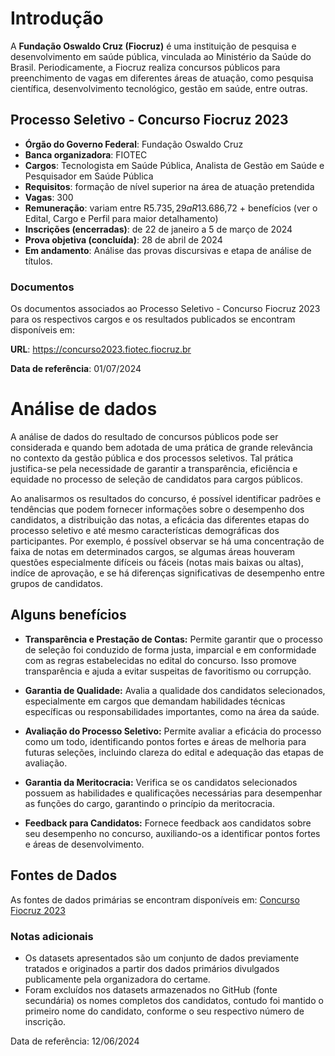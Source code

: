 # Introdução

A **Fundação Oswaldo Cruz (Fiocruz)** é uma instituição de pesquisa e desenvolvimento em saúde pública, vinculada ao Ministério da Saúde do Brasil. Periodicamente, a Fiocruz realiza concursos públicos para preenchimento de vagas em diferentes áreas de atuação, como pesquisa científica, desenvolvimento tecnológico, gestão em saúde, entre outras.

## Processo Seletivo - Concurso Fiocruz 2023

- **Órgão do Governo Federal**: Fundação Oswaldo Cruz
- **Banca organizadora**: FIOTEC
- **Cargos**: Tecnologista em Saúde Pública, Analista de Gestão em Saúde e Pesquisador em Saúde Pública 
- **Requisitos**: formação de nível superior na área de atuação pretendida
- **Vagas**: 300 
- **Remuneração**: variam entre R$5.735,29 a R$13.686,72 + benefícios (ver o Edital, Cargo e Perfil para maior detalhamento)
- **Inscrições (encerradas)**: de 22 de janeiro a 5 de março de 2024
- **Prova objetiva (concluída)**: 28 de abril de 2024
- **Em andamento**: Análise das provas discursivas e etapa de análise de títulos.

### Documentos

Os documentos associados ao Processo Seletivo - Concurso Fiocruz 2023 para os respectivos cargos e os resultados publicados se encontram disponíveis em: 

**URL**: https://concurso2023.fiotec.fiocruz.br

**Data de referência**: 01/07/2024

# Análise de dados

A análise de dados do resultado de concursos públicos pode ser considerada e quando bem adotada de uma prática de grande relevância no contexto da gestão pública e dos processos seletivos. Tal prática justifica-se pela necessidade de garantir a transparência, eficiência e equidade no processo de seleção de candidatos para cargos públicos.

Ao analisarmos os resultados do concurso, é possível identificar padrões e tendências que podem fornecer informações sobre o desempenho dos candidatos, a distribuição das notas, a eficácia das diferentes etapas do processo seletivo e até mesmo características demográficas dos participantes. Por exemplo, é possível observar se há uma concentração de faixa de notas em determinados cargos, se algumas áreas houveram questões  especialmente difíceis ou fáceis (notas mais baixas ou altas), indíce de aprovação, e se há diferenças significativas de desempenho entre grupos de candidatos.

## Alguns benefícios

- **Transparência e Prestação de Contas:** Permite garantir que o processo de seleção foi conduzido de forma justa, imparcial e em conformidade com as regras estabelecidas no edital do concurso. Isso promove transparência e ajuda a evitar suspeitas de favoritismo ou corrupção.

- **Garantia de Qualidade:** Avalia a qualidade dos candidatos selecionados, especialmente em cargos que demandam habilidades técnicas específicas ou responsabilidades importantes, como na área da saúde.

- **Avaliação do Processo Seletivo:** Permite avaliar a eficácia do processo como um todo, identificando pontos fortes e áreas de melhoria para futuras seleções, incluindo clareza do edital e adequação das etapas de avaliação.

- **Garantia da Meritocracia:** Verifica se os candidatos selecionados possuem as habilidades e qualificações necessárias para desempenhar as funções do cargo, garantindo o princípio da meritocracia.

- **Feedback para Candidatos:** Fornece feedback aos candidatos sobre seu desempenho no concurso, auxiliando-os a identificar pontos fortes e áreas de desenvolvimento.

## Fontes de Dados

As fontes de dados primárias se encontram disponíveis em: [Concurso Fiocruz 2023](https://concurso2023.fiotec.fiocruz.br/Analista.asp)

### Notas adicionais

- Os datasets apresentados são um conjunto de dados previamente tratados e originados a partir dos dados primários divulgados publicamente pela organizadora do certame.
- Foram excluídos nos datasets armazenados no GitHub (fonte secundária) os nomes completos dos candidatos, contudo foi mantido o primeiro nome do candidato, conforme o seu respectivo número de inscrição.

Data de referência: 12/06/2024

